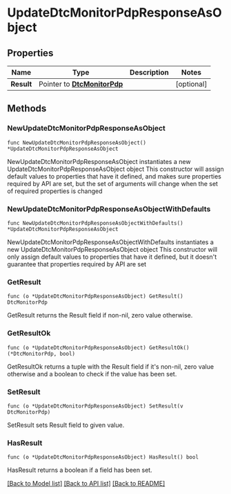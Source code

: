 # UpdateDtcMonitorPdpResponseAsObject

## Properties

Name | Type | Description | Notes
------------ | ------------- | ------------- | -------------
**Result** | Pointer to [**DtcMonitorPdp**](DtcMonitorPdp.md) |  | [optional] 

## Methods

### NewUpdateDtcMonitorPdpResponseAsObject

`func NewUpdateDtcMonitorPdpResponseAsObject() *UpdateDtcMonitorPdpResponseAsObject`

NewUpdateDtcMonitorPdpResponseAsObject instantiates a new UpdateDtcMonitorPdpResponseAsObject object
This constructor will assign default values to properties that have it defined,
and makes sure properties required by API are set, but the set of arguments
will change when the set of required properties is changed

### NewUpdateDtcMonitorPdpResponseAsObjectWithDefaults

`func NewUpdateDtcMonitorPdpResponseAsObjectWithDefaults() *UpdateDtcMonitorPdpResponseAsObject`

NewUpdateDtcMonitorPdpResponseAsObjectWithDefaults instantiates a new UpdateDtcMonitorPdpResponseAsObject object
This constructor will only assign default values to properties that have it defined,
but it doesn't guarantee that properties required by API are set

### GetResult

`func (o *UpdateDtcMonitorPdpResponseAsObject) GetResult() DtcMonitorPdp`

GetResult returns the Result field if non-nil, zero value otherwise.

### GetResultOk

`func (o *UpdateDtcMonitorPdpResponseAsObject) GetResultOk() (*DtcMonitorPdp, bool)`

GetResultOk returns a tuple with the Result field if it's non-nil, zero value otherwise
and a boolean to check if the value has been set.

### SetResult

`func (o *UpdateDtcMonitorPdpResponseAsObject) SetResult(v DtcMonitorPdp)`

SetResult sets Result field to given value.

### HasResult

`func (o *UpdateDtcMonitorPdpResponseAsObject) HasResult() bool`

HasResult returns a boolean if a field has been set.


[[Back to Model list]](../README.md#documentation-for-models) [[Back to API list]](../README.md#documentation-for-api-endpoints) [[Back to README]](../README.md)



